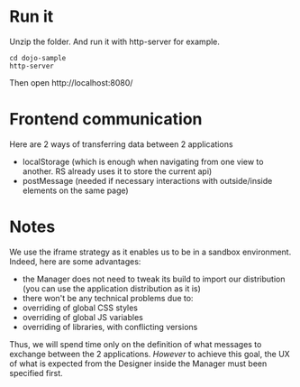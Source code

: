 # Run it
Unzip the folder. And run it with http-server for example.

```
cd dojo-sample
http-server
```
Then open http://localhost:8080/

# Frontend communication
Here are 2 ways of transferring data between 2 applications
- localStorage (which is enough when navigating from one view to another. RS already uses it to store the current api)
- postMessage (needed if necessary interactions with  outside/inside elements on the same page)

# Notes
We use the iframe strategy as it enables us to be in a sandbox environment. Indeed, here are some advantages:
- the Manager does not need to tweak its build to import our distribution (you can use the application distribution as it is)
- there won't be any technical problems due to:
 - overriding of global CSS styles
 - overriding of global JS variables
 - overriding of libraries, with conflicting versions

Thus, we will spend time only on the definition of what messages to exchange between the 2 applications.
*However* to achieve this goal, the UX of what is expected from the Designer inside the Manager must been specified first.
